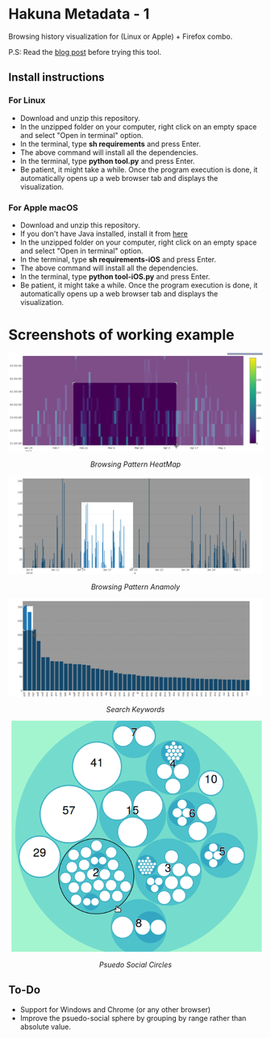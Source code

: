# Hakuna Metadata - 1 

Browsing  history visualization for (Linux or Apple) + Firefox combo.

P.S: Read the [blog post](http://www.privacypies.org/blog/metadata/2017/02/28/hakuna-metadata-1.html) before trying this tool.


## Install instructions

### For Linux
- Download and unzip this repository.
- In the unzipped folder on your computer, right click on an empty space and select "Open in terminal" option.
- In the terminal, type **sh requirements** and press Enter.
- The above command will install all the dependencies.
- In the terminal, type **python tool.py** and press Enter.
- Be patient, it might take a while. Once the program execution is done, it automatically opens up a web browser tab and displays the visualization.

### For Apple macOS 
- Download and unzip this repository.
- If you don't have Java installed, install it from [here](http://download.oracle.com/otn-pub/java/jdk/8u131-b11/d54c1d3a095b4ff2b6607d096fa80163/jdk-8u131-macosx-x64.dmg)
- In the unzipped folder on your computer, right click on an empty space and select "Open in terminal" option.
- In the terminal, type **sh requirements-iOS** and press Enter.
- The above command will install all the dependencies.
- In the terminal, type **python tool-iOS.py** and press Enter.
- Be patient, it might take a while. Once the program execution is done, it automatically opens up a web browser tab and displays the visualization.



# Screenshots of working example

![Browsing Pattern HeatMap](https://github.com/sidtechnical/sidtechnical.github.io/blob/master/assets/images/bh_heatmap.gif?raw=true  "Browsing Pattern HeatMap")  
<p align="center">
    <em>Browsing Pattern HeatMap</em>
</p>

![Browsing Pattern Anamoly](https://github.com/sidtechnical/sidtechnical.github.io/blob/master/assets/images/bh_anamoly.gif?raw=true  "Browsing Pattern Anamoly") 
<p align="center">
    <em>Browsing Pattern Anamoly</em>
</p>


![Search Keywords](https://github.com/sidtechnical/sidtechnical.github.io/blob/master/assets/images/bh_search.gif?raw=true  "Search Keywords")  
<p align="center">
    <em>Search Keywords</em>
</p>


![Psuedo Social Circles](https://github.com/sidtechnical/sidtechnical.github.io/blob/master/assets/images/bh_soccirc.gif?raw=true  "Psuedo Social Circles")
<p align="center">
    <em>Psuedo Social Circles</em>
</p>

## To-Do
- Support for Windows and Chrome (or any other browser)
- Improve the psuedo-social sphere by grouping by range rather than absolute value.

